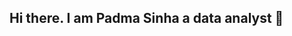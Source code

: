 ## Hi there. I am Padma Sinha a data analyst 👋

<!--

- 🔭 I’m currently working on data cleaning and developing a dashboard to get the insight for business development with sustainable effect.
- 🌱 I’m currently learning data data Analyst tools like Power bi,excel,python and sql.
- 👯 I’m looking to collaborate on ...
- 🤔 I’m looking for help with ...
- 💬 Ask me about ...
- 📫 How to reach me: ...
- 😄 Pronouns: ...
- ⚡ Fun fact: ...
-->
